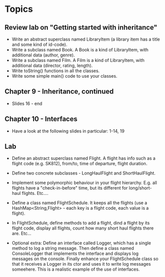 # Topics

## Review lab on "Getting started with inheritance"
* Write an abstract superclass named LibraryItem (a library item has a title and some kind of id-code).
* Write a subclass named Book. A Book is a kind of LibraryItem, with additional data (author, genre).
* Write a subclass named Film. A Film is a kind of LibraryItem, with additional data (director, rating, length).
* Write toString() functions in all the classes.
* Write some simple main() code to use your classes.

## Chapter 9 - Inheritance, continued
* Slides 16 - end

## Chapter 10 - Interfaces
* Have a look at the following slides in particular: 1-14, 19 

## Lab
* Define an abstract superclass named Flight. A flight has info such as a flight code (e.g. SK812), from/to, time of departure, flight duration. 
* Define two concrete subclasses - LongHaulFlight and ShortHaulFlight.
* Implement some polymorphic behaviour in your flight hierarchy. E.g. all flights have a "check-in-before" time, but its different for long/short-haul flights. Etc....
* Define a class named FlightSchedule. It keeps all the flights (use a HashMap<String,Flight> - each key is a flight code, each value is a flight).
* In FlightSchedule, define methods to add a flight, dind a flight by its flight code, display all flights, count how many short haul flights there are. Etc...

* Optional extra: Define an interface called Logger, which has a single method to log a string message. Then define a class named ConsoleLogger that implements the interface and displays log messages on the console. Finally enhance your FlightSchedule class so that it receives a Logger in its ctor and uses it to write log messages someehere. This is a realistic example of the use of interfaces.
